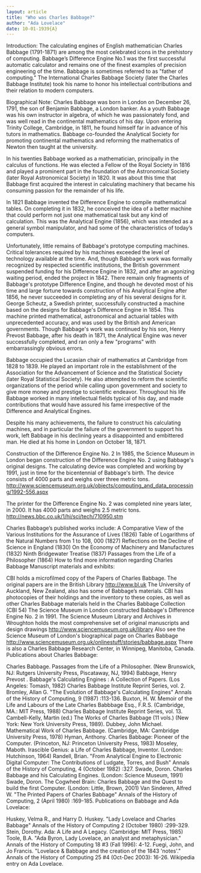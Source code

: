 ```yaml
---
layout: article
title: "Who was Charles Babbage?"
author: "Ada Lovelace"
date: 10-01-1939{A}
---
```


Introduction:
The calculating engines of English mathematician Charles Babbage (1791-1871) are among the most celebrated icons in the prehistory of computing. Babbage’s Difference Engine No.1 was the first successful automatic calculator and remains one of the finest examples of precision engineering of the time. Babbage is sometimes referred to as "father of computing." The International Charles Babbage Society (later the Charles Babbage Institute) took his name to honor his intellectual contributions and their relation to modern computers.

Biographical Note:
Charles Babbage was born in London on December 26, 1791, the son of Benjamin Babbage, a London banker. As a youth Babbage was his own instructor in algebra, of which he was passionately fond, and was well read in the continental mathematics of his day. Upon entering Trinity College, Cambridge, in 1811, he found himself far in advance of his tutors in mathematics. Babbage co-founded the Analytical Society for promoting continental mathematics and reforming the mathematics of Newton then taught at the university.

In his twenties Babbage worked as a mathematician, principally in the calculus of functions. He was elected a Fellow of the Royal Society in 1816 and played a prominent part in the foundation of the Astronomical Society (later Royal Astronomical Society) in 1820. It was about this time that Babbage first acquired the interest in calculating machinery that became his consuming passion for the remainder of his life.

In 1821 Babbage invented the Difference Engine to compile mathematical tables. On completing it in 1832, he conceived the idea of a better machine that could perform not just one mathematical task but any kind of calculation. This was the Analytical Engine (1856), which was intended as a general symbol manipulator, and had some of the characteristics of today’s computers.

Unfortunately, little remains of Babbage's prototype computing machines. Critical tolerances required by his machines exceeded the level of technology available at the time. And, though Babbage’s work was formally recognized by respected scientific institutions, the British government suspended funding for his Difference Engine in 1832, and after an agonizing waiting period, ended the project in 1842. There remain only fragments of Babbage's prototype Difference Engine, and though he devoted most of his time and large fortune towards construction of his Analytical Engine after 1856, he never succeeded in completing any of his several designs for it. George Scheutz, a Swedish printer, successfully constructed a machine based on the designs for Babbage's Difference Engine in 1854. This machine printed mathematical, astronomical and actuarial tables with unprecedented accuracy, and was used by the British and American governments. Though Babbage's work was continued by his son, Henry Prevost Babbage, after his death in 1871, the Analytical Engine was never successfully completed, and ran only a few "programs" with embarrassingly obvious errors.

Babbage occupied the Lucasian chair of mathematics at Cambridge from 1828 to 1839. He played an important role in the establishment of the Association for the Advancement of Science and the Statistical Society (later Royal Statistical Society). He also attempted to reform the scientific organizations of the period while calling upon government and society to give more money and prestige to scientific endeavor. Throughout his life Babbage worked in many intellectual fields typical of his day, and made contributions that would have assured his fame irrespective of the Difference and Analytical Engines.

Despite his many achievements, the failure to construct his calculating machines, and in particular the failure of the government to support his work, left Babbage in his declining years a disappointed and embittered man. He died at his home in London on October 18, 1871.

Construction of the Difference Engine No. 2
In 1985, the Science Museum in London began construction of the Difference Engine No. 2 using Babbage's original designs. The calculating device was completed and working by 1991, just in time for the bicentennial of Babbage's birth. The device consists of 4000 parts and weighs over three metric tons. http://www.sciencemuseum.org.uk/objects/computing_and_data_processing/1992-556.aspx

The printer for the Difference Engine No. 2 was completed nine years later, in 2000. It has 4000 parts and weighs 2.5 metric tons. http://news.bbc.co.uk/1/hi/sci/tech/710950.stm

Charles Babbage’s published works include:
A Comparative View of the Various Institutions for the Assurance of Lives (1826)
Table of Logarithms of the Natural Numbers from 1 to 108, 000 (1827)
Reflections on the Decline of Science in England (1830)
On the Economy of Machinery and Manufactures (1832)
Ninth Bridgewater Treatise (1837)
Passages from the Life of a Philosopher (1864)
How to find more information regarding Charles Babbage
Manuscript materials and exhibits:

CBI holds a microfilmed copy of the Papers of Charles Babbage. The original papers are in the British Library http://www.bl.uk
The University of Auckland, New Zealand, also has some of Babbage’s materials. CBI has photocopies of their holdings and the inventory to these copies, as well as other Charles Babbage materials held in the Charles Babbage Collection (CBI 54)
The Science Museum in London constructed Babbage's Difference Engine No. 2 in 1991. The Science Museum Library and Archives in Wroughton holds the most comprehensive set of original manuscripts and design drawings http://www.sciencemuseum.org.uk/library
Also see the Science Museum of London's biographical page on Charles Babbage http://www.sciencemuseum.org.uk/onlinestuff/stories/babbage.aspx
There is also a Charles Babbage Research Center, in Winnipeg, Manitoba, Canada.
Publications about Charles Babbage:

Charles Babbage. Passages from the Life of a Philosopher. (New Brunswick, NJ: Rutgers University Press, Piscataway, NJ, 1994)
Babbage, Henry Prevost . Babbage's Calculating Engines : A Collection of Papers. (Los Angeles: Tomash, 1982) Charles Babbage Institute Reprint Series, vol. 2.
Bromley, Allan G. "The Evolution of Babbage's Calculating Engines" Annals of the History of Computing, 9 (1987) :113-136.
Buxton, H. W. Memoir of the Life and Labours of the Late Charles Babbbage Esq., F.R.S. (Cambridge, MA.: MIT Press, 1988) Charles Babbage Institute Reprint Series, vol. 13.
Cambell-Kelly, Martin (ed.) The Works of Charles Babbage (11 vols.) (New York: New York University Press, 1989).
Dubbey, John Michael. Mathematical Work of Charles Babbage. (Cambridge, MA: Cambridge University Press, 1978)
Hyman, Anthony. Charles Babbage: Pioneer of the Computer. (Princeton, NJ: Princeton University Press, 1983)
Moseley, Maboth. Irascible Genius: a Life of Charles Babbage, Inventor. (London: Hutchinson, 1964)
Randell, Brian. "From Analytical Engine to Electronic Digital Computer: The Contributions of Ludgate, Torres, and Bush" Annals of the History of Computing, 4 (October 1982) :327.
Swade, Doron. Charles Babbage and his Calculating Engines. (London: Science Museum, 1991)
Swade, Doron. The Cogwheel Brain: Charles Babbage and the Quest to build the first Computer. (London: Little, Brown, 2001)
Van Sinderen, Alfred W. "The Printed Papers of Charles Babbage" Annals of the History of Computing, 2 (April 1980) :169-185.
Publications on Babbage and Ada Lovelace:

Huskey, Velma R., and Harry D. Huskey. "Lady Lovelace and Charles Babbage" Annals of the History of Computing 2 (October 1980) :299-329.
Stein, Dorothy. Ada: A Life and A Legacy. (Cambridge: MIT Press, 1985)
Toole, B.A. "Ada Byron, Lady Lovelace, an analyst and metaphysician." Annals of the History of Computing 18 #3 (Fall 1996): 4-12. <Digital Object Identifier>
Fuegi, John, and Jo Francis.  "Lovelace & Babbage and the creation of the 1843 'notes'." Annals of the History of Computing 25 #4 (Oct-Dec 2003): 16-26. <Digital Object Identifier>
Wikipedia entry on Ada Lovelace.
